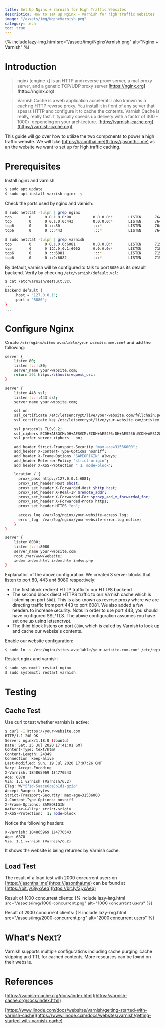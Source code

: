 ```yaml
---
title: Set Up Nginx + Varnish for High Traffic Websites
description: How to set up Nginx + Varnish for high traffic websites
image: "/assets/img/NginxVarnish.png"
category: tech
toc: true
---
```


{% include lazy-img.html src="/assets/img/NginxVarnish.png" alt="Nginx + Varnish" %}
# Introduction
>nginx [engine x] is an HTTP and reverse proxy server, a mail proxy server, and a generic TCP/UDP proxy server
>[https://nginx.org](https://nginx.org)

>Varnish Cache is a web application accelerator also known as a caching HTTP reverse proxy. You install it in front of any server that speaks HTTP and configure it to cache the contents. Varnish Cache is really, really fast. It typically speeds up delivery with a factor of 300 - 1000x, depending on your architecture.
>[https://varnish-cache.org](https://varnish-cache.org)

This guide will go over how to utilize the two components to power a high traffic website. We will take [https://jasonthai.me](https://jasonthai.me) as an the website we want to set up for high traffic caching.

# Prerequisites
Install nginx and varnish:
```sh
$ sudo apt update
$ sudo apt install varnish nginx -y
```

Check the ports used by nginx and varnish:
```sh
$ sudo netstat -tulpn | grep nginx
tcp        0      0 0.0.0.0:80          0.0.0.0:*       LISTEN      764635/nginx: maste
tcp        0      0 0.0.0.0:443         0.0.0.0:*       LISTEN      764635/nginx: maste
tcp6       0      0 :::80               :::*            LISTEN      764635/nginx: maste
tcp6       0      0 :::443              :::*            LISTEN      764635/nginx: maste

$ sudo netstat -tulpn | grep varnish
tcp        0      0 0.0.0.0:6081        0.0.0.0:*       LISTEN      715/varnishd
tcp        0      0 127.0.0.1:6082      0.0.0.0:*       LISTEN      715/varnishd
tcp6       0      0 :::6081             :::*            LISTEN      715/varnishd
tcp6       0      0 ::1:6082            :::*            LISTEN      715/varnishd
```

By default, varnish will be configured to talk to port `8080` as its default backend. Verify by checking `/etc/varnish/default.vcl`:
```sh
$ cat /etc/varnish/default.vcl
...
backend default {
    .host = "127.0.0.1";
    .port = "8080";
}
...
```
# Configure Nginx
Create `/etc/nginx/sites-available/your-website.com.conf` and add the following:
```sh
server {
    listen 80;
    listen [::]:80;
    server_name your-website.com;
    return 301 https://$host$request_uri;
}

server {
    listen 443 ssl;
    listen [::]:443 ssl;
    server_name your-website.com;

    ssl on;
    ssl_certificate /etc/letsencrypt/live/your-website.com/fullchain.pem;
    ssl_certificate_key /etc/letsencrypt/live/your-website.com/privkey.pem;

    ssl_protocols TLSv1.2;
    ssl_ciphers ECDH+AESGCM:DH+AESGCM:ECDH+AES256:DH+AES256:ECDH+AES128:DH+AES:ECDH+3DES:DH+3DES:RSA+AESGCM:RSA+AES:RSA+3DES:!aNULL:!MD5:!DSS;
    ssl_prefer_server_ciphers   on;

    add_header Strict-Transport-Security "max-age=31536000";
    add_header X-Content-Type-Options nosniff;
    add_header X-Frame-Options "SAMEORIGIN" always;
    add_header Referrer-Policy "strict-origin";
    add_header X-XSS-Protection " 1; mode=block";

    location / {
      proxy_pass http://127.0.0.1:6081;
      proxy_set_header Host $host;
      proxy_set_header X-Forwarded-Host $http_host;
      proxy_set_header X-Real-IP $remote_addr;
      proxy_set_header X-Forwarded-For $proxy_add_x_forwarded_for;
      proxy_set_header X-Forwarded-Proto https;
      proxy_set_header HTTPS "on";

      access_log /var/log/nginx/your-website-access.log;
      error_log  /var/log/nginx/your-website-error.log notice;
    }
}

server {
    listen 8080;
    listen [::]:8080
    server_name your-website.com
    root /var/www/website;
    index index.html index.htm index.php
}
```
Explanation of the above configuration:
We created 3 server blocks that listen to port 80, 443 and 8080 respectively: 
* The first block redirect HTTP traffic to our HTTPS backend
* The second block direct HTTPS traffic to our Varnish cache which is listening on port `6081`. This is also known as reverse proxy where we are directing traffic from port 443 to port 6081. We also added a few headers to increase security. Note: in order to use port 443, you should have configured SSL/TLS. The above configuration assumes you have set one up using letsencrypt.
* The third block listens on port `8080`, which is called by Varnish to look up and cache our website's contents.

Enable our website configuration:
```sh
$ sudo ln -s /etc/nginx/sites-available/your-website.com.conf /etc/nginx/sites-enabled/
```

Restart nginx and varnish:
```sh
$ sudo systemctl restart nginx
$ sudo systemctl restart varnish
```

# Testing
## Cache Test
Use curl to test whether varnish is active:
```sh
$ curl -I https://your-website.com
HTTP/1.1 200 OK
Server: nginx/1.18.0 (Ubuntu)
Date: Sat, 25 Jul 2020 17:41:01 GMT
Content-Type: text/html
Content-Length: 24349
Connection: keep-alive
Last-Modified: Sun, 19 Jul 2020 17:07:26 GMT
Vary: Accept-Encoding
X-Varnish: 184865969 184770543
Age: 6878
Via: 1.1 varnish (Varnish/6.2)
ETag: W/"5f1d-5aace6ca3b1d1-gzip"
Accept-Ranges: bytes
Strict-Transport-Security: max-age=31536000
X-Content-Type-Options: nosniff
X-Frame-Options: SAMEORIGIN
Referrer-Policy: strict-origin
X-XSS-Protection:  1; mode=block
```

Notice the following headers:
```sh
X-Varnish: 184865969 184770543
Age: 6878
Via: 1.1 varnish (Varnish/6.2)
```
It shows the website is being returned by Varnish cache.

## Load Test
The result of a load test with 2000 concurrent users on [https://jasonthai.me](https://jasonthai.me) can be found at [https://bit.ly/3jyxAeq](https://bit.ly/3jyxAeq)

Result of 1000 concurrent clients:
{% include lazy-img.html src="/assets/img/1000-concurrent.png" alt="1000 concurrent users" %}

Result of 2000 concurrent clients:
{% include lazy-img.html src="/assets/img/2000-concurrent.png" alt="2000 concurrent users" %}

# What's Next?
Varnish supports multiple configurations including cache purging, cache skipping and TTL for cached contents. More resources can be found on their website.

# References
[https://varnish-cache.org/docs/index.html](https://varnish-cache.org/docs/index.html)

[https://www.linode.com/docs/websites/varnish/getting-started-with-varnish-cache](https://www.linode.com/docs/websites/varnish/getting-started-with-varnish-cache)
